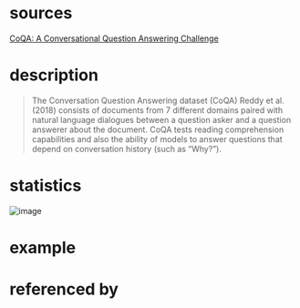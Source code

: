 # sources
[CoQA: A Conversational Question Answering Challenge](https://arxiv.org/pdf/1808.07042.pdf)
# description
>The Conversation Question Answering dataset (CoQA)
Reddy et al. (2018) consists of documents from 7 different
domains paired with natural language dialogues between a
question asker and a question answerer about the document.
CoQA tests reading comprehension capabilities and also
the ability of models to answer questions that depend on
conversation history (such as “Why?”).

# statistics
![image](https://user-images.githubusercontent.com/51369075/97126388-9eece280-1771-11eb-837e-67fa7f121734.png)
# example

# referenced by
